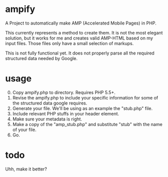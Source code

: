 # ampify
A Project to automatically make AMP (Accelerated Mobile Pages) in PHP. 

This currently represents a method to create them. It is not the most elegant solution, but it works for me and creates valid AMP-HTML based on my input files. Those files only have a small selection of markups. 

This is not fully functional yet. It does not properly parse all the required structured data needed by Google. 

# usage
0. Copy ampify.php to directory. Requires PHP 5.5+. 
1. Revise the ampify.php to include your specific information for some of the structured data google requires. 
2. Generate your file. We'll be using as an example the "stub.php" file. 
3. Include relevant PHP stuffs in your header element. 
4. Make sure your metadata is right. 
5. Make a copy of the "amp_stub.php" and substitute "stub" with the name of your file.
6. Go. 

# todo

Uhh, make it better?
